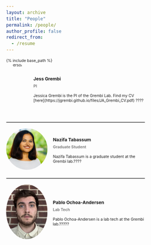 ```yaml
---
layout: archive
title: "People"
permalink: /people/
author_profile: false
redirect_from:
  - /resume
---
```

<div style="transform: scale(0.75); transform-origin: top left;">
{% include base_path %}
<!-- Person 1 -->
<div style="display: flex; align-items: center; margin-bottom: 30px;">
  <img src="/images/profile.jpg" alt="Person 1" style="width: 150px; height: 184px; border-radius: 50%; margin-right: 20px;">
  <div>
    <h3>Jess Grembi</h3>
<h4 style="margin-top: -10px; color: gray;">PI</h4>
    <p>Jessica Grembi is the PI of the Grembi Lab. Find my CV [here](https://jgrembi.github.io/files/JA_Grembi_CV.pdf) ????</p>
  </div>
</div>
<hr style="border: 0.5px solid lightgray; margin: 20px 0;">
<!-- Person 2 -->
<div style="display: flex; align-items: center; margin-bottom: 30px;">
  <img src="/images/headshot_NT.jpg" alt="Person 2" style="width: 150px; height: 150px; border-radius: 50%; margin-right: 20px; object-position: 90% center;">
  <div>
    <h3>Nazifa Tabassum</h3>
<h4 style="margin-top: -10px; color: gray;">Graduate Student</h4>
    <p>Nazifa Tabassum is a graduate student at the Grembi lab.????</p>
  </div>
</div>
<hr style="border: 0.5px solid lightgray; margin: 20px 0;">
<!-- Person 3 -->
<div style="display: flex; align-items: center; margin-bottom: 30px;">
  <img src="/images/headshot_PO.jpg" alt="Person 3" style="width: 150px; height: 198px; border-radius: 50%; margin-right: 20px;">
  <div>
    <h3>Pablo Ochoa-Andersen</h3>
<h4 style="margin-top: -10px; color: gray;">Lab Tech</h4>
    <p>Pablo Ochoa-Andersen is a lab tech at the Grembi lab.?????</p>
  </div>
</div>
